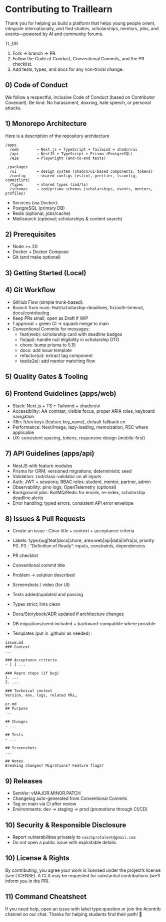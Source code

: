 # Contributing to Traillearn

Thank you for helping us build a platform that helps young people orient, integrate internationally, and find studies, scholarships, mentors, jobs, and events—powered by AI and community forums.

TL;DR
1. Fork → branch → PR.
2. Follow the Code of Conduct, Conventional Commits, and the PR checklist.
3. Add tests, types, and docs for any non-trivial change.

## 0) Code of Conduct

We follow a respectful, inclusive Code of Conduct (based on Contributor Covenant).
Be kind. No harassment, doxxing, hate speech, or personal attacks.

## 1) Monorepo Architecture
Here is a description of the repository architecture

```
/apps
  /web        → Next.js + TypeScript + Tailwind + shadcn/ui
  /api        → NestJS + TypeScript + Prisma (PostgreSQL)
  /e2e        → Playwright (end-to-end tests)

 /packages
  /ui         → design system (shadcn/ui-based components, tokens)
  /config     → shared configs (eslint, prettier, tsconfig, commitlint)
  /types      → shared types (zod/ts)
  /schemas    → zod/prisma schemas (scholarships, events, mentors, profiles)
```


- Services (via Docker):
- PostgreSQL (primary DB)
- Redis (optional; jobs/cache)
- Meilisearch (optional; scholarships & content search)

## 2) Prerequisites

- Node >= 20
- Docker + Docker Compose
- Git (and make optional)

## 3) Getting Started (Local)

## 4) Git Workflow

- GitHub Flow (simple trunk-based):
- Branch from main: feat/scholarship-deadlines, fix/auth-timeout, docs/contributing
- Keep PRs small; open as Draft if WIP
- 1 approval + green CI → squash merge to main
- Conventional Commits for messages:
  - feat(web): scholarship card with deadline badges
  - fix(api): handle null eligibility in scholarship DTO
  - chore: bump prisma to 5.15
  - docs: add issue template
  - refactor(ui): extract tag component
  - test(e2e): add mentor matching flow

## 5) Quality Gates & Tooling

## 6) Frontend Guidelines (apps/web)

- Stack: Next.js + TS + Tailwind + shadcn/ui
- Accessibility: AA contrast, visible focus, proper ARIA roles, keyboard navigation
- i18n: fr/en keys (feature.key_name), default fallback en
- Performance: Next/Image, lazy-loading, memoization, RSC where applicable
- UX: consistent spacing, tokens, responsive design (mobile-first)

## 7) API Guidelines (apps/api)

- NestJS with feature modules
- Prisma for ORM; versioned migrations; deterministic seed
- Validation: zod/class-validator on all inputs
- Auth: JWT + sessions; RBAC roles: student, mentor, partner, admin
- Observability: pino logs; OpenTelemetry (optional)
- Background jobs: BullMQ/Redis for emails, re-index, scholarship deadline alerts
- Error handling: typed errors, consistent API error envelope

## 8) Issues & Pull Requests

- Create an issue : Clear title + context + acceptance criteria
- Labels: type:bug|feat|docs|chore, area:web|api|data|infra|ai, priority P0..P3 : “Definition of Ready”: inputs, constraints, dependencies
- PR checklist
 - Conventional commit title
 - Problem → solution described
 - Screenshots / video (for UI)
 - Tests added/updated and passing
 - Types strict; lints clean
 - Docs/Storybook/ADR updated if architecture changes
 - DB migrations/seed included + backward-compatible where possible

- Templates (put in .github/ as needed) :
```
issue.md
### Context
...

### Acceptance criteria
- [ ] ...

### Repro steps (if bug)
1. ...
2. ...

### Technical context
Version, env, logs, related PRs…
```

```
pr.md
## Purpose
...

## Changes
- ...

## Tests
- ...

## Screenshots
...

## Notes
Breaking changes? Migrations? Feature flags?
```

## 9) Releases

- SemVer: vMAJOR.MINOR.PATCH
- Changelog auto-generated from Conventional Commits
- Tag on main via CI after review
- Environments: dev → staging → prod (promotions through CI/CD)

## 10) Security & Responsible Disclosure

- Report vulnerabilities privately to `coachprotalent@gmail.com`
- Do not open a public issue with exploitable details.

## 10) License & Rights

By contributing, you agree your work is licensed under the project’s license (see LICENSE).
A CLA may be requested for substantial contributions (we’ll inform you in the PR).

## 11) Command Cheatsheet


If you need help, open an issue with label type:question or join the #contrib channel on our chat.
Thanks for helping students find their path! 🙌

